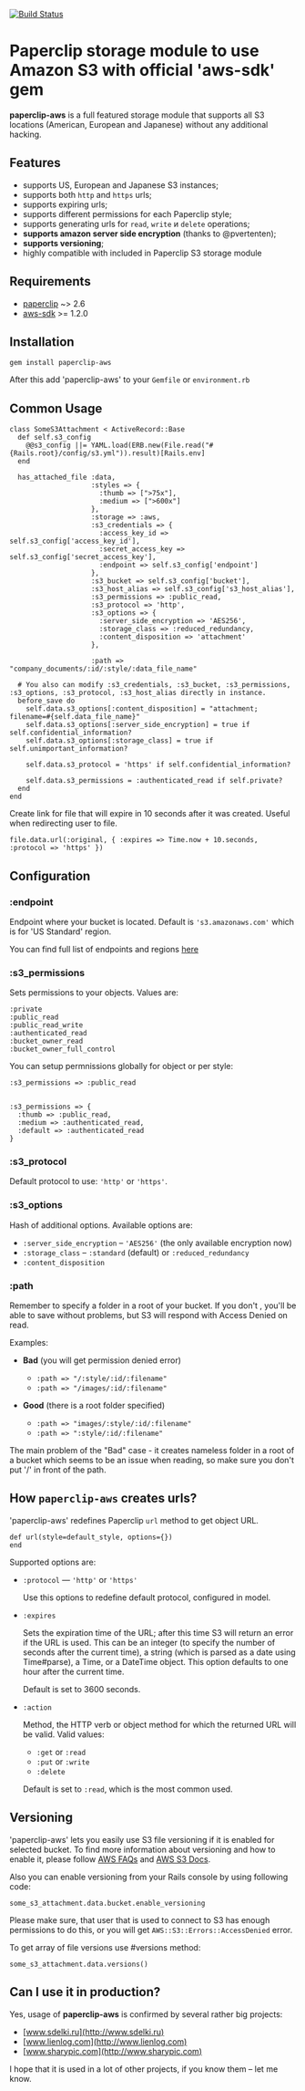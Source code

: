 [![Build Status](https://secure.travis-ci.org/igor-alexandrov/paperclip-aws.png)](http://travis-ci.org/igor-alexandrov/paperclip-aws)

# Paperclip storage module to use Amazon S3 with official 'aws-sdk' gem #

**paperclip-aws** is a full featured storage module that supports all S3 locations (American, European and Japanese) without any additional hacking.

## Features ##
  
* supports US, European and Japanese S3 instances;
* supports both `http` and `https` urls;
* supports expiring urls;
* supports different permissions for each Paperclip style;
* supports generating urls for `read`, `write` и `delete` operations;
* **supports amazon server side encryption** (thanks to @pvertenten);
* **supports versioning**;
* highly compatible with included in Paperclip S3 storage module


## Requirements ##

* [paperclip][0] ~> 2.6
* [aws-sdk][1] >= 1.2.0

## Installation ##

    gem install paperclip-aws

After this add 'paperclip-aws' to your `Gemfile` or `environment.rb`
    
## Common Usage ##

    class SomeS3Attachment < ActiveRecord::Base
      def self.s3_config
        @@s3_config ||= YAML.load(ERB.new(File.read("#{Rails.root}/config/s3.yml")).result)[Rails.env]    
      end

      has_attached_file :data,
                        :styles => {
                          :thumb => [">75x"],
                          :medium => [">600x"]
                        },                    
                        :storage => :aws,
                        :s3_credentials => {
                          :access_key_id => self.s3_config['access_key_id'],
                          :secret_access_key => self.s3_config['secret_access_key'],
                          :endpoint => self.s3_config['endpoint']
                        },
                        :s3_bucket => self.s3_config['bucket'],                    
                        :s3_host_alias => self.s3_config['s3_host_alias'],
                        :s3_permissions => :public_read,
                        :s3_protocol => 'http',
                        :s3_options => {
                          :server_side_encryption => 'AES256',
                          :storage_class => :reduced_redundancy,
                          :content_disposition => 'attachment'
                        },
                        
                        :path => "company_documents/:id/:style/:data_file_name"  
                        
      # You also can modify :s3_credentials, :s3_bucket, :s3_permissions, :s3_options, :s3_protocol, :s3_host_alias directly in instance.
      before_save do
        self.data.s3_options[:content_disposition] = "attachment; filename=#{self.data_file_name}"
        self.data.s3_options[:server_side_encryption] = true if self.confidential_information?
        self.data.s3_options[:storage_class] = true if self.unimportant_information?
        
        self.data.s3_protocol = 'https' if self.confidential_information?
        
        self.data.s3_permissions = :authenticated_read if self.private?
      end                          
    end

Create link for file that will expire in 10 seconds after it was created. Useful when redirecting user to file.

    file.data.url(:original, { :expires => Time.now + 10.seconds, :protocol => 'https' })

                      
## Configuration ##

### :endpoint ###
Endpoint where your bucket is located. Default is `'s3.amazonaws.com'` which is for 'US Standard' region.

You can find full list of endpoints and regions [here](http://aws.amazon.com/articles/3912#s3)

### :s3_permissions  ###
Sets permissions to your objects. Values are:

    :private
    :public_read
    :public_read_write
    :authenticated_read
    :bucket_owner_read
    :bucket_owner_full_control

You can setup permnissions globally for object or per style:    

    :s3_permissions => :public_read
    
    
    :s3_permissions => {
      :thumb => :public_read,
      :medium => :authenticated_read,
      :default => :authenticated_read
    }
   
### :s3_protocol ###
Default protocol to use: `'http'` or `'https'`.

### :s3_options ###
Hash of additional options. Available options are:

* `:server_side_encryption` –  `'AES256'` (the only available encryption now)
* `:storage_class` – `:standard` (default) or `:reduced_redundancy`
* `:content_disposition`

### :path ###
Remember to specify a folder in a root of your bucket. If you don't , you'll be able to save without problems, 
but S3 will respond with Access Denied on read.

Examples:

* **Bad** (you will get permission denied error)
  *  `:path => "/:style/:id/:filename"`
  *  `:path => "/images/:id/:filename"`

* **Good** (there is a root folder specified)
  *  `:path => "images/:style/:id/:filename"`
  *  `:path => ":style/:id/:filename"`

The main problem of the "Bad" case - it creates nameless folder in a root of a bucket which seems to be an issue when reading, 
so make sure you don't put '/' in front of the path.


## How `paperclip-aws` creates urls? ##

'paperclip-aws' redefines Paperclip `url` method to get object URL.

    def url(style=default_style, options={})
    end

Supported options are:

* `:protocol` — `'http'` or `'https'`

  Use this options to redefine default protocol, configured in model.

* `:expires`

  Sets the expiration time of the URL; after this time S3 will return an error if the URL is used.  This can be an integer (to specify the number of seconds after the current time), a string (which is parsed as a date using Time#parse), a Time, or a DateTime object. This option defaults to one hour after the current time.
  
  Default is set to 3600 seconds.

* `:action`
  
  Method, the HTTP verb or object method for which the returned URL will be valid.  Valid values:
  
  * `:get` or `:read`
  * `:put` or `:write`
  * `:delete`
  
  Default is set to `:read`, which is the most common used.

## Versioning ##

'paperclip-aws' lets you easily use S3 file versioning if it is enabled for selected bucket.
To find more information about versioning and how to enable it, please follow [AWS FAQs](http://aws.amazon.com/s3/faqs/#What_is_Versioning) and [AWS S3 Docs](http://docs.amazonwebservices.com/AmazonS3/latest/dev/Versioning.html).

Also you can enable versioning from your Rails console by using following code:
  
    some_s3_attachment.data.bucket.enable_versioning
  
Please make sure, that user that is used to connect to S3 has enough permissions to do this, or you will get `AWS::S3::Errors::AccessDenied` error.
  
To get array of file versions use #versions method:
  
    some_s3_attachment.data.versions()

## Can I use it in production? ##

Yes, usage of **paperclip-aws** is confirmed by several rather big projects:

* [www.sdelki.ru](http://www.sdelki.ru)
* [www.lienlog.com](http://www.lienlog.com)
* [www.sharypic.com](http://www.sharypic.com)

I hope that it is used in a lot of other projects, if you know them – let me know.
    
[0]: https://github.com/thoughtbot/paperclip
[1]: https://github.com/amazonwebservices/aws-sdk-for-ruby